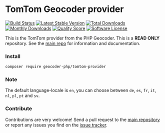 # TomTom Geocoder provider
[![Build Status](https://travis-ci.org/geocoder-php/tomtom-provider.svg?branch=master)](http://travis-ci.org/geocoder-php/tomtom-provider)
[![Latest Stable Version](https://poser.pugx.org/geocoder-php/tomtom-provider/v/stable)](https://packagist.org/packages/geocoder-php/tomtom-provider)
[![Total Downloads](https://poser.pugx.org/geocoder-php/tomtom-provider/downloads)](https://packagist.org/packages/geocoder-php/tomtom-provider)
[![Monthly Downloads](https://poser.pugx.org/geocoder-php/tomtom-provider/d/monthly.png)](https://packagist.org/packages/geocoder-php/tomtom-provider)
[![Quality Score](https://img.shields.io/scrutinizer/g/geocoder-php/tomtom-provider.svg?style=flat-square)](https://scrutinizer-ci.com/g/geocoder-php/tomtom-provider)
[![Software License](https://img.shields.io/badge/license-MIT-brightgreen.svg?style=flat-square)](LICENSE)

This is the TomTom provider from the PHP Geocoder. This is a **READ ONLY** repository. See the
[main repo](https://github.com/geocoder-php/Geocoder) for information and documentation. 

### Install

```bash
composer require geocoder-php/tomtom-provider
```

### Note

The default language-locale is `en`, you can choose between `de`, `es`, `fr`,
`it`, `nl`, `pl`, `pt` and `sv`.

### Contribute

Contributions are very welcome! Send a pull request to the [main repository](https://github.com/geocoder-php/Geocoder) or 
report any issues you find on the [issue tracker](https://github.com/geocoder-php/Geocoder/issues).
